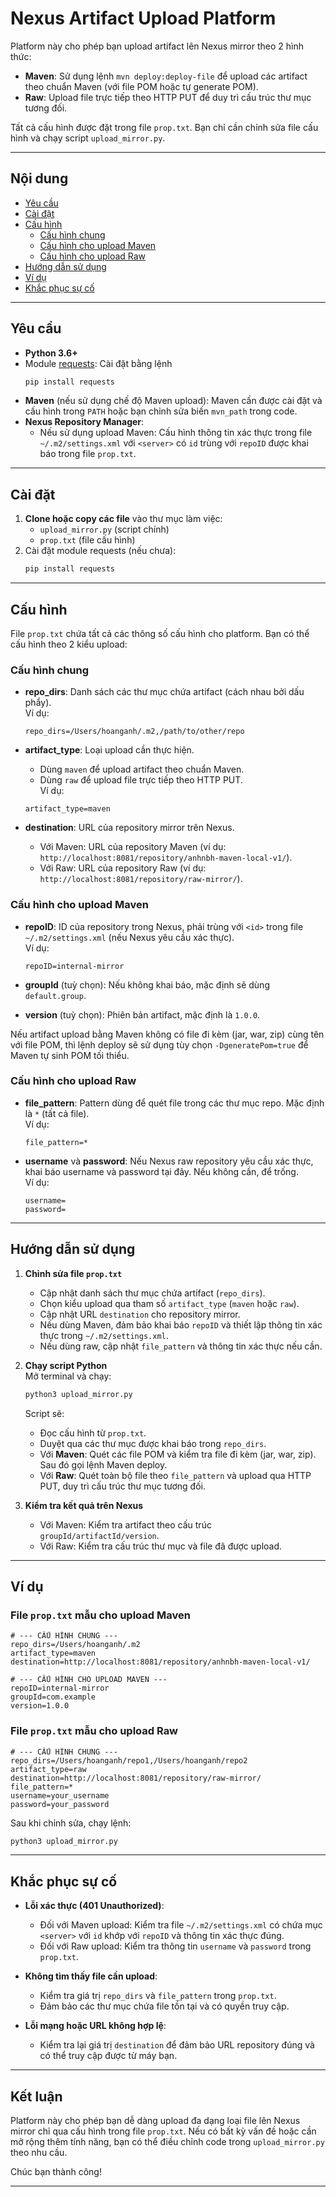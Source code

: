 # Nexus Artifact Upload Platform

Platform này cho phép bạn upload artifact lên Nexus mirror theo 2 hình thức:

- **Maven**: Sử dụng lệnh `mvn deploy:deploy-file` để upload các artifact theo chuẩn Maven (với file POM hoặc tự generate POM).
- **Raw**: Upload file trực tiếp theo HTTP PUT để duy trì cấu trúc thư mục tương đối.

Tất cả cấu hình được đặt trong file `prop.txt`. Bạn chỉ cần chỉnh sửa file cấu hình và chạy script `upload_mirror.py`.

---

## Nội dung

- [Yêu cầu](#yêu-cầu)
- [Cài đặt](#cài-đặt)
- [Cấu hình](#cấu-hình)
  - [Cấu hình chung](#cấu-hình-chung)
  - [Cấu hình cho upload Maven](#cấu-hình-cho-upload-maven)
  - [Cấu hình cho upload Raw](#cấu-hình-cho-upload-raw)
- [Hướng dẫn sử dụng](#hướng-dẫn-sử-dụng)
- [Ví dụ](#ví-dụ)
- [Khắc phục sự cố](#khắc-phục-sự-cố)

---

## Yêu cầu

- **Python 3.6+**  
- Module [requests](https://pypi.org/project/requests/): Cài đặt bằng lệnh  
  ```bash
  pip install requests
  ```
- **Maven** (nếu sử dụng chế độ Maven upload): Maven cần được cài đặt và cấu hình trong `PATH` hoặc bạn chỉnh sửa biến `mvn_path` trong code.
- **Nexus Repository Manager**:  
  - Nếu sử dụng upload Maven: Cấu hình thông tin xác thực trong file `~/.m2/settings.xml` với `<server>` có `id` trùng với `repoID` được khai báo trong file `prop.txt`.

---

## Cài đặt

1. **Clone hoặc copy các file** vào thư mục làm việc:
   - `upload_mirror.py` (script chính)
   - `prop.txt` (file cấu hình)
2. Cài đặt module requests (nếu chưa):
   ```bash
   pip install requests
   ```

---

## Cấu hình

File `prop.txt` chứa tất cả các thông số cấu hình cho platform. Bạn có thể cấu hình theo 2 kiểu upload:

### Cấu hình chung

- **repo_dirs**: Danh sách các thư mục chứa artifact (cách nhau bởi dấu phẩy).  
  Ví dụ:  
  ```
  repo_dirs=/Users/hoanganh/.m2,/path/to/other/repo
  ```

- **artifact_type**: Loại upload cần thực hiện.  
  - Dùng `maven` để upload artifact theo chuẩn Maven.
  - Dùng `raw` để upload file trực tiếp theo HTTP PUT.  
  Ví dụ:
  ```
  artifact_type=maven
  ```

- **destination**: URL của repository mirror trên Nexus.  
  - Với Maven: URL của repository Maven (ví dụ: `http://localhost:8081/repository/anhnbh-maven-local-v1/`).
  - Với Raw: URL của repository Raw (ví dụ: `http://localhost:8081/repository/raw-mirror/`).

### Cấu hình cho upload Maven

- **repoID**: ID của repository trong Nexus, phải trùng với `<id>` trong file `~/.m2/settings.xml` (nếu Nexus yêu cầu xác thực).  
  Ví dụ:
  ```
  repoID=internal-mirror
  ```

- **groupId** (tuỳ chọn): Nếu không khai báo, mặc định sẽ dùng `default.group`.  
- **version** (tuỳ chọn): Phiên bản artifact, mặc định là `1.0.0`.

Nếu artifact upload bằng Maven không có file đi kèm (jar, war, zip) cùng tên với file POM, thì lệnh deploy sẽ sử dụng tùy chọn `-DgeneratePom=true` để Maven tự sinh POM tối thiểu.

### Cấu hình cho upload Raw

- **file_pattern**: Pattern dùng để quét file trong các thư mục repo. Mặc định là `*` (tất cả file).  
  Ví dụ:
  ```
  file_pattern=*
  ```

- **username** và **password**: Nếu Nexus raw repository yêu cầu xác thực, khai báo username và password tại đây. Nếu không cần, để trống.  
  Ví dụ:
  ```
  username=
  password=
  ```

---

## Hướng dẫn sử dụng

1. **Chỉnh sửa file `prop.txt`**  
   - Cập nhật danh sách thư mục chứa artifact (`repo_dirs`).
   - Chọn kiểu upload qua tham số `artifact_type` (`maven` hoặc `raw`).
   - Cập nhật URL `destination` cho repository mirror.
   - Nếu dùng Maven, đảm bảo khai báo `repoID` và thiết lập thông tin xác thực trong `~/.m2/settings.xml`.
   - Nếu dùng raw, cập nhật `file_pattern` và thông tin xác thực nếu cần.

2. **Chạy script Python**  
   Mở terminal và chạy:
   ```bash
   python3 upload_mirror.py
   ```
   Script sẽ:
   - Đọc cấu hình từ `prop.txt`.
   - Duyệt qua các thư mục được khai báo trong `repo_dirs`.
   - Với **Maven**: Quét các file POM và kiểm tra file đi kèm (jar, war, zip). Sau đó gọi lệnh Maven deploy.
   - Với **Raw**: Quét toàn bộ file theo `file_pattern` và upload qua HTTP PUT, duy trì cấu trúc thư mục tương đối.

3. **Kiểm tra kết quả trên Nexus**  
   - Với Maven: Kiểm tra artifact theo cấu trúc `groupId/artifactId/version`.
   - Với Raw: Kiểm tra cấu trúc thư mục và file đã được upload.

---

## Ví dụ

### File `prop.txt` mẫu cho upload Maven

```properties
# --- CẤU HÌNH CHUNG ---
repo_dirs=/Users/hoanganh/.m2
artifact_type=maven
destination=http://localhost:8081/repository/anhnbh-maven-local-v1/

# --- CẤU HÌNH CHO UPLOAD MAVEN ---
repoID=internal-mirror
groupId=com.example
version=1.0.0
```

### File `prop.txt` mẫu cho upload Raw

```properties
# --- CẤU HÌNH CHUNG ---
repo_dirs=/Users/hoanganh/repo1,/Users/hoanganh/repo2
artifact_type=raw
destination=http://localhost:8081/repository/raw-mirror/
file_pattern=*
username=your_username
password=your_password
```

Sau khi chỉnh sửa, chạy lệnh:
```bash
python3 upload_mirror.py
```

---

## Khắc phục sự cố

- **Lỗi xác thực (401 Unauthorized)**:  
  - Đối với Maven upload: Kiểm tra file `~/.m2/settings.xml` có chứa mục `<server>` với `id` khớp với `repoID` và thông tin xác thực đúng.
  - Đối với Raw upload: Kiểm tra thông tin `username` và `password` trong `prop.txt`.

- **Không tìm thấy file cần upload**:  
  - Kiểm tra giá trị `repo_dirs` và `file_pattern` trong `prop.txt`.
  - Đảm bảo các thư mục chứa file tồn tại và có quyền truy cập.

- **Lỗi mạng hoặc URL không hợp lệ**:  
  - Kiểm tra lại giá trị `destination` để đảm bảo URL repository đúng và có thể truy cập được từ máy bạn.

---

## Kết luận

Platform này cho phép bạn dễ dàng upload đa dạng loại file lên Nexus mirror chỉ qua cấu hình trong file `prop.txt`. Nếu có bất kỳ vấn đề hoặc cần mở rộng thêm tính năng, bạn có thể điều chỉnh code trong `upload_mirror.py` theo nhu cầu.

Chúc bạn thành công!

---
